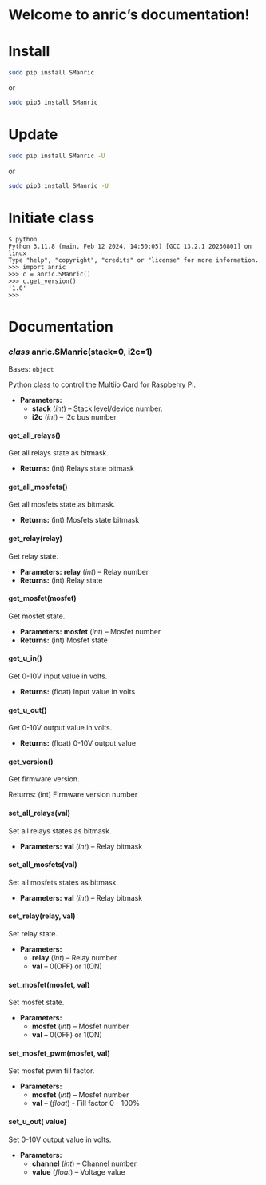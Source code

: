 # Welcome to anric’s documentation!

# Install

```bash
sudo pip install SManric
```

or

```bash
sudo pip3 install SManric
```

# Update

```bash
sudo pip install SManric -U
```

or

```bash
sudo pip3 install SManric -U
```

# Initiate class

```console
$ python
Python 3.11.8 (main, Feb 12 2024, 14:50:05) [GCC 13.2.1 20230801] on linux
Type "help", "copyright", "credits" or "license" for more information.
>>> import anric
>>> c = anric.SManric()
>>> c.get_version()
'1.0'
>>>
```

# Documentation

<a id="module-anric"></a>

### *class* anric.SManric(stack=0, i2c=1)

Bases: `object`

Python class to control the Multiio Card for Raspberry Pi.

* **Parameters:**
  * **stack** (*int*) – Stack level/device number.
  * **i2c** (*int*) – i2c bus number


#### get_all_relays()

Get all relays state as bitmask.

* **Returns:**
  (int) Relays state bitmask
  
#### get_all_mosfets()

Get all mosfets state as bitmask.

* **Returns:**
  (int) Mosfets state bitmask


#### get_relay(relay)

Get relay state.

* **Parameters:**
  **relay** (*int*) – Relay number
* **Returns:**
  (int) Relay state
  
  
 #### get_mosfet(mosfet)

Get mosfet state.

* **Parameters:**
  **mosfet** (*int*) – Mosfet number
* **Returns:**
  (int) Mosfet state 


#### get_u_in()

Get 0-10V input  value in volts.

* **Returns:**
  (float) Input value in volts

#### get_u_out()

Get 0-10V output value in volts.

* **Returns:**
  (float) 0-10V output value

#### get_version()

Get firmware version.

Returns: (int) Firmware version number

#### set_all_relays(val)

Set all relays states as bitmask.

* **Parameters:**
  **val** (*int*) – Relay bitmask
  
#### set_all_mosfets(val)

Set all mosfets states as bitmask.

* **Parameters:**
  **val** (*int*) – Relay bitmask  


#### set_relay(relay, val)

Set relay state.

* **Parameters:**
  * **relay** (*int*) – Relay number
  * **val** – 0(OFF) or 1(ON)
  
#### set_mosfet(mosfet, val)

Set mosfet state.

* **Parameters:**
  * **mosfet** (*int*) – Mosfet number
  * **val** – 0(OFF) or 1(ON)  
  
  
#### set_mosfet_pwm(mosfet, val)

Set mosfet pwm fill factor.

* **Parameters:**
  * **mosfet** (*int*) – Mosfet number
  * **val** – (*float*) - Fill factor 0 - 100%    


#### set_u_out( value)

Set 0-10V output value in volts.

* **Parameters:**
  * **channel** (*int*) – Channel number
  * **value** (*float*) – Voltage value


<!-- vi:se ts=4 sw=4 et: -->
